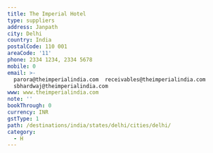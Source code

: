 ```yaml
---
title: The Imperial Hotel
type: suppliers
address: Janpath
city: Delhi
country: India
postalCode: 110 001
areaCode: '11'
phone: 2334 1234, 2334 5678
mobile: 0
email: >-
  parora@theimperialindia.com  receivables@theimperialindia.com 
  sbhardwaj@theimperialindia.com
www: www.theimperialindia.com
note: ''
bookThrough: 0
currency: INR
gstType: 1
path: /destinations/india/states/delhi/cities/delhi/
category:
  - H
---
```


